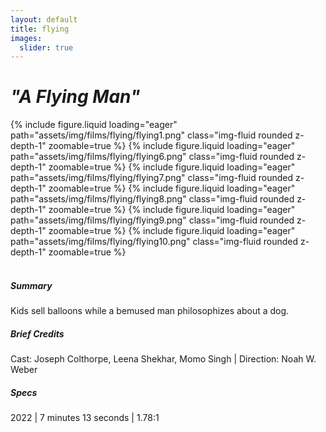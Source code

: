 ```yaml
---
layout: default
title: flying
images:
  slider: true
---
```


<div class="header-bar-small">
<h1><i>"A Flying Man"</i></h1>
</div>

<div class="bottom-border">
<swiper-container keyboard="true" navigation="true" rewind="true">
  <swiper-slide>{% include figure.liquid loading="eager" path="assets/img/films/flying/flying1.png" class="img-fluid rounded z-depth-1" zoomable=true %}</swiper-slide>
  <swiper-slide>{% include figure.liquid loading="eager" path="assets/img/films/flying/flying6.png" class="img-fluid rounded z-depth-1" zoomable=true %}</swiper-slide>
  <swiper-slide>{% include figure.liquid loading="eager" path="assets/img/films/flying/flying7.png" class="img-fluid rounded z-depth-1" zoomable=true %}</swiper-slide>
  <swiper-slide>{% include figure.liquid loading="eager" path="assets/img/films/flying/flying8.png" class="img-fluid rounded z-depth-1" zoomable=true %}</swiper-slide>
  <swiper-slide>{% include figure.liquid loading="eager" path="assets/img/films/flying/flying9.png" class="img-fluid rounded z-depth-1" zoomable=true %}</swiper-slide>
  <swiper-slide>{% include figure.liquid loading="eager" path="assets/img/films/flying/flying10.png" class="img-fluid rounded z-depth-1" zoomable=true %}</swiper-slide>
</swiper-container>
</div>

<br>

##### Summary
Kids sell balloons while a bemused man philosophizes about a dog.

##### Brief Credits
Cast: Joseph Colthorpe, Leena Shekhar, Momo Singh | Direction: Noah W. Weber

##### Specs
2022 | 7 minutes 13 seconds | 1.78:1 

